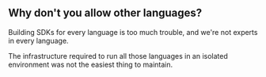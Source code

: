 ## Why don't you allow other languages?

Building SDKs for every language is too much trouble, and we're not experts in
every language.

The infrastructure required to run all those languages in an isolated
environment was not the easiest thing to maintain.
